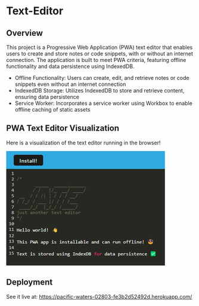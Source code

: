 # Text-Editor
## Overview

This project is a Progressive Web Application (PWA) text editor that enables users to create and store notes or code snippets, with or without an internet connection. The application is built to meet PWA criteria, featuring offline functionality and data persistence using IndexedDB.
- Offline Functionality: Users can create, edit, and retrieve notes or code snippets even without an internet connection
- IndexedDB Storage: Utilizes IndexedDB to store and retrieve content, ensuring data persistence
- Service Worker: Incorporates a service worker using Workbox to enable offline caching of static assets

## PWA Text Editor Visualization
Here is a visualization of the text editor running in the browser!

![screenshot](./client/src/images/text-editor.png)

## Deployment
See it live at: https://pacific-waters-02803-fe3b2d52492d.herokuapp.com/
